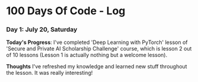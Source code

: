 # 100 Days Of Code - Log

### Day 1: July 20, Saturday

**Today's Progress**: I've completed 'Deep Learning with PyTorch' lesson of 'Secure and Private AI Scholarship Challenge' course, which is lesson 2 out of 10 lessons (Lesson 1 is actually nothing but a welcome lesson).

**Thoughts** I've refreshed my knowledge and learned new stuff throughout the lesson. It was really interesting!
<!--
**Link(s) to work**
1. [Find the Longest Word in a String](https://www.freecodecamp.com/challenges/find-the-longest-word-in-a-string)
2. [Title Case a Sentence](https://www.freecodecamp.com/challenges/title-case-a-sentence)
-->

